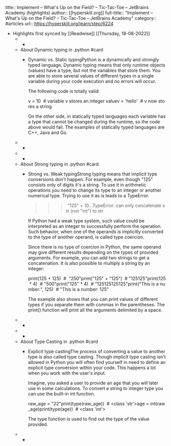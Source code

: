 title:: Implement – What's Up on the Field? – Tic-Tac-Toe – JetBrains Academy (highlights)
author:: [[hyperskill.org]]
full-title:: "Implement – What's Up on the Field? – Tic-Tac-Toe – JetBrains Academy"
category:: #articles
url:: https://hyperskill.org/learn/step/6224

- Highlights first synced by [[Readwise]] [[Thursday, 18-08-2022]]
	- -
	- About Dynamic typing in .python #card
		- Dynamic vs. Static typingPython is a dynamically and strongly typed language. Dynamic typing means that only runtime objects (values) have a type, but not the variables that store them. You are able to store several values of different types in a single variable during your code execution and no errors will occur.
		  
		  The following code is totally valid:
		  
		  v = 10  # variable v stores an integer valuev = 'hello'  # v now stores a string
		  
		  On the other side, in statically typed languages each variable has a type that cannot be changed during the runtime, so the code above would fail. The examples of statically typed languages are C++, Java and Go.
	- -
	- -
	- About Strong typing in .python #card
		- Strong vs. Weak typingStrong typing means that implicit type conversions don't happen. For example, even though "125" consists only of digits it's a string. To use it in arithmetic operations you need to change its type to an integer or another numerical type. Trying to use it as is leads to a TypeError.
		  
		  >>> "125" + 10...TypeError: can only concatenate str (not "int") to str
		  
		  If Python had a weak type system, such value could be interpreted as an integer to successfully perform the operation. Such behavior, when one of the operands is implicitly converted to the type of another operand, is called type coercion.
		  
		  Since there is no type of coercion in Python, the same operand may give different results depending on the types of provided arguments. For example, you can add two strings to get a concatenation. It is also possible to multiply a string by an integer:
		  
		  print(125 + 125)  #  "250"print("125" + "125")  # "125125"print(125 * 4)  # "500"print("125" * 4)  # "125125125125"print("This is a number:", 125)  # "This is a number: 125"
		  
		  The example also shows that you can print values of different types if you separate them with commas in the parentheses. The print() function will print all the arguments delimited by a space.
	- -
	- -
	- About Type Casting in .python #card
		- Explicit type castingThe process of converting a value to another type is also called type casting. Though implicit type casting isn't allowed in Python you will often find yourself in need to define an explicit type conversion within your code. This happens a lot when you work with the user's input.
		  
		  Imagine, you asked a user to provide an age that you will later use in some calculations. To convert a string to integer type you can use the built-in int function.
		  
		  raw_age = "22"print(type(raw_age))  # <class 'str'>age = int(raw_age)print(type(age))  # <class 'int'>
		  
		  The type function is used to find out the type of the value provided.
	- -